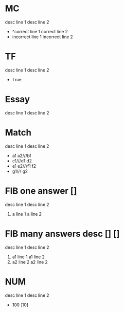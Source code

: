 # MC
desc line 1
desc line 2

- ^correct line 1
correct line 2
- incorrect line 1
incorrect line 2

# TF
desc line 1
desc line 2

- True

# Essay
desc line 1
desc line 2

# Match
desc line 1
desc line 2

- a1
a2///b1
- c1///d1
d2
- e1
e2///f1
f2
- g1///
g2

# FIB one answer []
desc line 1
desc line 2

1. a line 1
a line 2

# FIB many answers desc [] []
desc line 1
desc line 2

1. a1 line 1
a1 line 2
2. a2 line 2
a2 line 2

# NUM
desc line 1
desc line 2

- 100 [10]